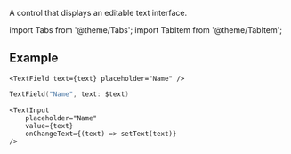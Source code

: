 ---
---

A control that displays an editable text interface.

import Tabs from '@theme/Tabs';
import TabItem from '@theme/TabItem';

## Example

<Tabs>
<TabItem value="srn" label="swiftui-react-native">

```tsx
<TextField text={text} placeholder="Name" />
```

</TabItem>
<TabItem value="swiftui" label="SwiftUI">

```swift
TextField("Name", text: $text)
```

</TabItem>
<TabItem value="react-native" label="React Native">

```tsx
<TextInput
    placeholder="Name"
    value={text}
    onChangeText={(text) => setText(text)}
/>
```

</TabItem>
</Tabs>